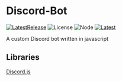 # Discord-Bot 

[![LatestRelease](https://img.shields.io/badge/Latest%20Release-v2.0.0-green)](https://github.com/EchoHackCmd/Atom-Client-Releases/releases/latest) ![License](https://img.shields.io/badge/license-MIT-green) ![Node](https://img.shields.io/badge/node-%3E%3D%2012.0.0-green) [![Latest](https://img.shields.io/github/last-commit/kittypickles9982/Discord-Bot?color=green)](https://github.com/kittypickles9982/Discord-Bot)

A custom Discord bot written in javascript

## Libraries

[Discord.js](https://www.npmjs.com/package/discord.js)
